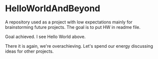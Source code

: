# HelloWorldAndBeyond
A repository used as a project with low expectations mainly for brainstorming future projects. The goal is to put HW in readme file.

Goal achieved. I see Hello World above.

There it is again, we're overachieving. Let's spend our energy discussing ideas for other projects.
